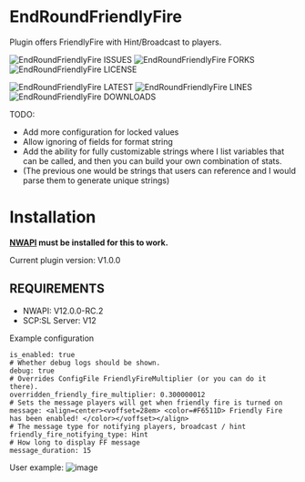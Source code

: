 # EndRoundFriendlyFire
Plugin offers FriendlyFire with Hint/Broadcast to players. 


![EndRoundFriendlyFire ISSUES](https://img.shields.io/github/issues/Undid-Iridium/EndRoundFriendlyFire)
![EndRoundFriendlyFire FORKS](https://img.shields.io/github/forks/Undid-Iridium/EndRoundFriendlyFire)
![EndRoundFriendlyFire LICENSE](https://img.shields.io/github/license/Undid-Iridium/EndRoundFriendlyFire)


![EndRoundFriendlyFire LATEST](https://img.shields.io/github/v/release/Undid-Iridium/EndRoundFriendlyFire?include_prereleases&style=flat-square)
![EndRoundFriendlyFire LINES](https://img.shields.io/tokei/lines/github/Undid-Iridium/EndRoundFriendlyFire)
![EndRoundFriendlyFire DOWNLOADS](https://img.shields.io/github/downloads/Undid-Iridium/EndRoundFriendlyFire/total?style=flat-square)

TODO:
* Add more configuration for locked values
* Allow ignoring of fields for format string
* Add the ability for fully customizable strings where I list variables that can be called, and then you can build your own combination of stats. 
* (The previous one would be strings that users can reference and I would parse them to generate unique strings)

# Installation

**[NWAPI](https://github.com/northwood-studios/NwPluginAPI) must be installed for this to work.**

Current plugin version: V1.0.0 

## REQUIREMENTS
* NWAPI: V12.0.0-RC.2
* SCP:SL Server: V12

Example configuration
```
is_enabled: true
# Whether debug logs should be shown.
debug: true
# Overrides ConfigFile FriendlyFireMultiplier (or you can do it there).
overridden_friendly_fire_multiplier: 0.300000012
# Sets the message players will get when friendly fire is turned on
message: <align=center><voffset=28em> <color=#F6511D> Friendly Fire has been enabled! </color></voffset></align>
# The message type for notifying players, broadcast / hint
friendly_fire_notifying_type: Hint
# How long to display FF message
message_duration: 15
 ```

User example: 
![image](https://user-images.githubusercontent.com/24619207/207770776-2f27db51-1994-43cb-aaac-ddcf9657068f.png)


